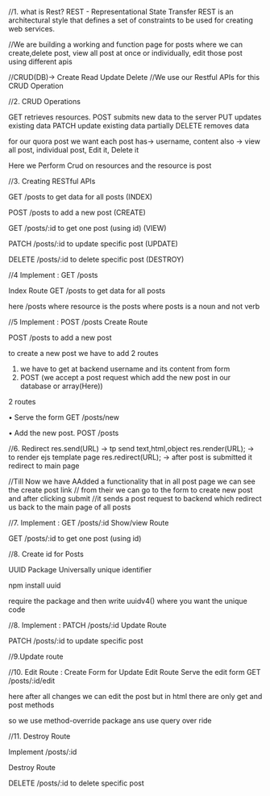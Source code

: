 //1. what is Rest?
REST - Representational State Transfer
REST is an architectural style that defines a set of constraints to be used for creating web services.

//We are building a working and function page for posts  where we can create,delete post,
view all post at once or individually, edit those post using different apis

//CRUD(DB)-> Create Read Update Delete
//We use our Restful APIs for this CRUD Operation


//2. CRUD Operations

GET retrieves resources.
POST submits new data to the server
PUT updates existing data
PATCH update existing data partially
DELETE removes data

for our quora post we want 
each post has-> username, content
also -> view all post, individual post, Edit it, Delete it

Here we Perform Crud on resources and the resource is post

//3. Creating RESTful APIs

GET     /posts          to get data for all posts (INDEX)

POST    /posts          to add a new post (CREATE)

GET     /posts/:id      to get one post (using id)  (VIEW)

PATCH   /posts/:id      to update specific post (UPDATE)

DELETE   /posts/:id     to delete specific post (DESTROY)



//4 Implement : GET /posts

Index Route
GET      /posts      to get data for all posts

here /posts   where resource is the posts
where posts is a noun and not verb

//5 Implement : POST /posts
Create Route

POST    /posts      to add a new post

to create a new post we have to add 2 routes
1. we have to get at backend username and its content from form 
2. POST (we accept a post request which add the new post in our database or array(Here))

2 routes

• Serve the form        GET     /posts/new

• Add the new post.      POST    /posts

//6. Redirect
    res.send(URL) -> tp send text,html,object
    res.render(URL); -> to render ejs template page
    res.redirect(URL); -> after post is submitted it redirect to main page

//Till Now we have AAdded a functionality that in all post page we can see the create post link
// from their we can go to the form to create new post and after clicking submit
//it sends a post request to backend which redirect us back to the main page of all posts

//7. Implement : GET /posts/:id
Show/view  Route

GET           /posts/:id          to get one post (using id)

//8. Create id for Posts

UUID Package
Universally unique identifier

npm install uuid

require the package and then write uuidv4() where you want the unique code



//8. Implement : PATCH /posts/:id
Update Route

PATCH           /posts/:id          to update specific post

//9.Update route

//10. Edit Route : Create Form for Update
Edit Route
Serve the edit form     GET     /posts/:id/edit


here after all changes we can edit the post but in html there are only get and post methods

so we use method-override package ans use query over ride

//11. Destroy Route

Implement     /posts/:id

Destroy Route

DELETE      /posts/:id       to delete specific post










